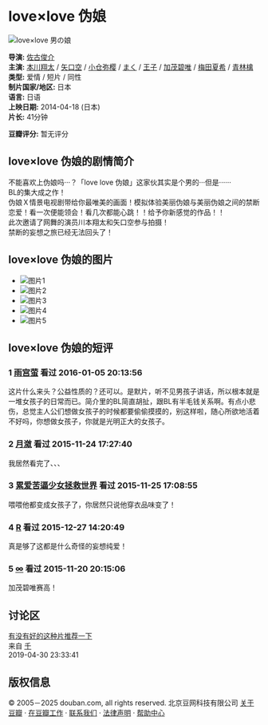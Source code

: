 # love×love 伪娘

![love×love 男の娘](https://img1.doubanio.com/view/photo/s_ratio_poster/public/p2286250649.webp)

**导演:** [佐古俊介](https://www.douban.com/subject_search?search_text=%E4%BD%90%E5%8F%A4%E4%BF%8A%E4%BB%8B)  
**主演:** [本川翔太](https://www.douban.com/subject_search?search_text=%E6%9C%AC%E5%B7%9D%E7%BF%94%E5%A4%AA) / [矢口空](https://www.douban.com/subject_search?search_text=%E7%9F%A2%E5%8F%A3%E7%A9%BA) / [小仓弥樱](https://www.douban.com/subject_search?search_text=%E5%B0%8F%E4%BB%93%E5%BC%A5%E6%A8%B1) / [まく](https://www.douban.com/subject_search?search_text=%E3%81%BE%E3%81%8F) / [王子](https://www.douban.com/subject_search?search_text=%E7%8E%8B%E5%AD%90) / [加茂碧唯](https://www.douban.com/subject_search?search_text=%E5%8A%A0%E8%8C%82%E7%A2%A7%E5%94%AF) / [梅田夏希](https://www.douban.com/subject_search?search_text=%E6%A2%85%E7%94%B0%E5%A4%8F%E5%B8%8C) / [青林檎](https://www.douban.com/subject_search?search_text=%E9%9D%92%E6%9E%97%E6%AA%8E)  
**类型:** 爱情 / 短片 / 同性  
**制片国家/地区:** 日本  
**语言:** 日语  
**上映日期:** 2014-04-18 (日本)  
**片长:** 41分钟  

**豆瓣评分:** 暂无评分

## love×love 伪娘的剧情简介

不能喜欢上伪娘吗···？「love love 伪娘」这家伙其实是个男的···但是······  
BL的集大成之作！  
伪娘Ｘ情景电视剧带给你最唯美的画面！模拟体验美丽伪娘与美丽伪娘之间的禁断恋爱！看一次便能领会！看几次都能心跳！！给予你新感觉的作品！！  
此次邀请了网舞的演员川本翔太和矢口空参与拍摄！  
禁断的妄想之旅已经无法回头了！

## love×love 伪娘的图片

- ![图片1](https://img9.doubanio.com/view/photo/sqxs/public/p2305302816.webp)
- ![图片2](https://img1.doubanio.com/view/photo/sqxs/public/p2305302810.webp)
- ![图片3](https://img9.doubanio.com/view/photo/sqxs/public/p2305302806.webp)
- ![图片4](https://img1.doubanio.com/view/photo/sqxs/public/p2305302798.webp)
- ![图片5](https://img9.doubanio.com/view/photo/sqxs/public/p2305302794.webp)

## love×love 伪娘的短评

### 1 [雨宫萤](https://www.douban.com/people/ayilacanoe/) 看过 2016-01-05 20:13:56
这片什么来头？公益性质的？还可以。是默片，听不见男孩子讲话，所以根本就是一堆女孩子的日常而已。简介里的BL简直胡扯，跟BL有半毛钱关系啊。有点小悲伤，总觉主人公们想做女孩子的时候都要偷偷摸摸的，别这样啦，随心所欲地活着不好吗，你想做女孩子，你就是光明正大的女孩子。

### 2 [月潋](https://www.douban.com/people/2075939/) 看过 2015-11-24 17:27:40
我居然看完了、、、

### 3 [累爱苦逼少女拯救世界](https://www.douban.com/people/75096370/) 看过 2015-11-25 17:08:55
喂喂他都变成女孩子了，你居然只说他穿衣品味变了！

### 4 [R](https://www.douban.com/people/r_doppelganger/) 看过 2015-12-27 14:20:49
真是够了这都是什么奇怪的妄想纯爱！

### 5 [∞](https://www.douban.com/people/52106146/) 看过 2015-11-20 20:15:06
加茂碧唯赛高！

## 讨论区

[有没有好的这种片推荐一下](https://movie.douban.com/subject/26668592/discussion/616291372/ "有没有好的这种片推荐一下")  
来自 [千](https://www.douban.com/people/52310481/)  
2019-04-30 23:33:41

## 版权信息
© 2005－2025 douban.com, all rights reserved. 北京豆网科技有限公司 [关于豆瓣](https://www.douban.com/about) · [在豆瓣工作](https://www.douban.com/jobs) · [联系我们](https://www.douban.com/about?topic=contactus) · [法律声明](https://www.douban.com/about/legal) · [帮助中心](https://help.douban.com/?app=movie)